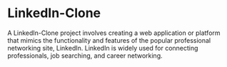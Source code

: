 # LinkedIn-Clone
A LinkedIn-Clone project involves creating a web application or platform that mimics the functionality and features of the popular professional networking site, LinkedIn. LinkedIn is widely used for connecting professionals, job searching, and career networking.
